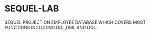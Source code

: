 # SEQUEL-LAB
SEQUEL PROJECT ON EMPLOYEE DATABASE WHICH COVERS MOST FUNCTIONS INCLUDING DDL,DML AND DQL.
